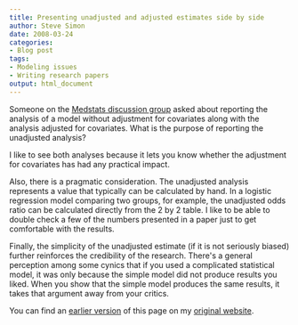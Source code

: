 ```yaml
---
title: Presenting unadjusted and adjusted estimates side by side
author: Steve Simon
date: 2008-03-24
categories:
- Blog post
tags:
- Modeling issues
- Writing research papers
output: html_document
---
```

Someone on the [Medstats discussion
group](../category/InterestingWebsites.html#MeStXx) asked about
reporting the analysis of a model without adjustment for covariates
along with the analysis adjusted for covariates. What is the purpose of
reporting the unadjusted analysis?

I like to see both analyses because it lets you know whether the
adjustment for covariates has had any practical impact.

Also, there is a pragmatic consideration. The unadjusted analysis
represents a value that typically can be calculated by hand. In a
logistic regression model comparing two groups, for example, the
unadjusted odds ratio can be calculated directly from the 2 by 2 table.
I like to be able to double check a few of the numbers presented in a
paper just to get comfortable with the results.

Finally, the simplicity of the unadjusted estimate (if it is not
seriously biased) further reinforces the credibility of the research.
There\'s a general perception among some cynics that if you used a
complicated statistical model, it was only because the simple model did
not produce results you liked. When you show that the simple model
produces the same results, it takes that argument away from your
critics.

You can find an [earlier version](http://www.pmean.com/08/UnadjustedEstimates.html) of this page on my [original website](http://www.pmean.com/original_site.html).
